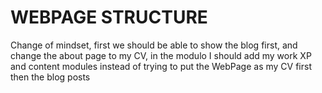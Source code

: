 # WEBPAGE STRUCTURE

Change of mindset, first we should be able to show the blog first, and change
the about page to my CV, in the modulo I should add my work XP and content
modules instead of trying to put the WebPage as my CV first then the blog posts
